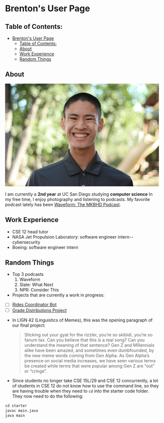 # Brenton's User Page

## Table of Contents:
- [Brenton's User Page](#brentons-user-page)
  - [Table of Contents:](#table-of-contents)
  - [About](#about)
  - [Work Experience](#work-experience)
  - [Random Things](#random-things)

## About

![](images/Smaller_Solo.png)

I am currently a **2nd year** at UC San Diego studying **computer science** In my free time, I enjoy photography and listening to podcasts. My favorite podcast lately has been [Waveform: The MKBHD Podcast](https://podcasts.voxmedia.com/show/waveform-the-mkbhd-podcast).

## Work Experience
- CSE 12 head tutor
- NASA Jet Propulsion Laboratory: software engineer intern--cybersecurity
- Boeing: software engineer intern

## Random Things
- Top 3 podcasts
  1. Waveform
  2. Slate: What Next
  3. NPR: Consider This
- Projects that are currently a work in progress:
- [ ] [Rides Coordinator Bot](https://github.com/brentonmdunn/rides-coordinator-bot)
- [ ] [Grade Distributions Project](https://brentonmdunn.github.io/grade-distributions/)
- In LIGN 42 (Linguistics of Memes), this was the opening paragraph of our final project:
  > Sticking out your gyat for the rizzler, you’re so skibidi, you’re so fanum tax. Can you believe that this is a real song? Can you understand the meaning of that sentence? Gen Z and Millennials alike have been amazed, and sometimes even dumbfounded, by the new meme words coming from Gen Alpha. As Gen Alpha’s presence on social media increases, we have seen various terms be created while terms that were popular among Gen Z are “out” or “cringe”.
- Since students no longer take CSE 15L/29 and CSE 12 concurrently, a lot of students in CSE 12 do not know how to use the command line, so they are having trouble when they need to `cd` into the starter code folder. They now need to do the following:
```
cd starter
javac main.java
java main
```